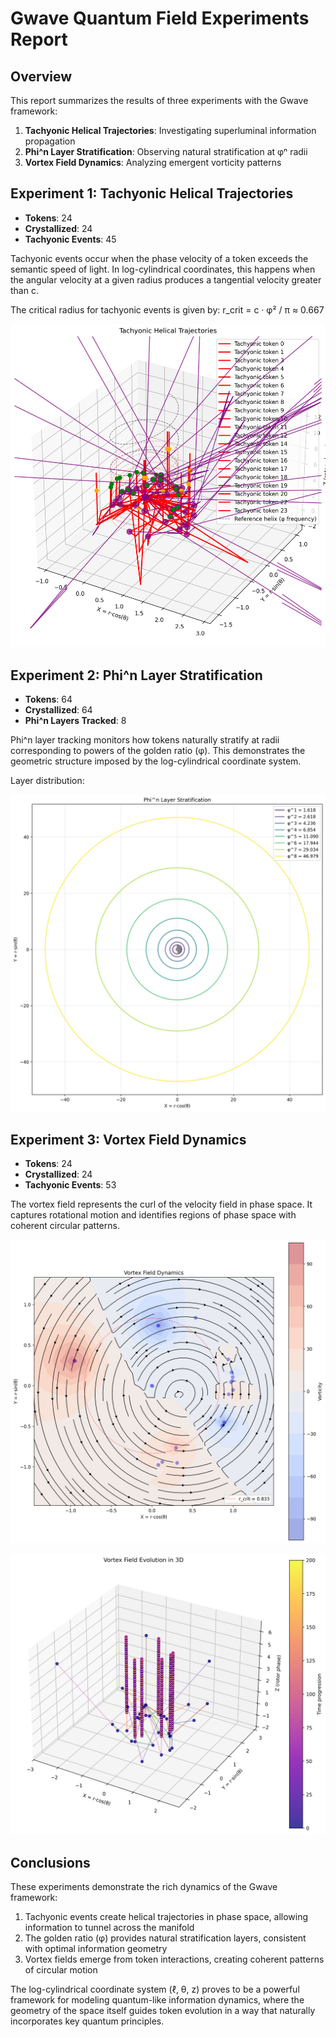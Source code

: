 # Gwave Quantum Field Experiments Report

## Overview

This report summarizes the results of three experiments with the Gwave framework:

1. **Tachyonic Helical Trajectories**: Investigating superluminal information propagation
2. **Phi^n Layer Stratification**: Observing natural stratification at φⁿ radii
3. **Vortex Field Dynamics**: Analyzing emergent vorticity patterns

## Experiment 1: Tachyonic Helical Trajectories

- **Tokens**: 24
- **Crystallized**: 24
- **Tachyonic Events**: 45

Tachyonic events occur when the phase velocity of a token exceeds the semantic speed of light. In log-cylindrical coordinates, this happens when the angular velocity at a given radius produces a tangential velocity greater than c.

The critical radius for tachyonic events is given by: r_crit = c · φ² / π ≈ 0.667

![Tachyonic Helical Trajectories](tachyonic_helical_trajectories.png)

## Experiment 2: Phi^n Layer Stratification

- **Tokens**: 64
- **Crystallized**: 64
- **Phi^n Layers Tracked**: 8

Phi^n layer tracking monitors how tokens naturally stratify at radii corresponding to powers of the golden ratio (φ). This demonstrates the geometric structure imposed by the log-cylindrical coordinate system.

Layer distribution:


![Phi^n Layer Stratification](phi_n_stratification.png)

## Experiment 3: Vortex Field Dynamics

- **Tokens**: 24
- **Crystallized**: 24
- **Tachyonic Events**: 53

The vortex field represents the curl of the velocity field in phase space. It captures rotational motion and identifies regions of phase space with coherent circular patterns.

![Vortex Field Dynamics](vortex_field_dynamics.png)

![Vortex Field Evolution 3D](vortex_field_evolution_3d.png)

## Conclusions

These experiments demonstrate the rich dynamics of the Gwave framework:

1. Tachyonic events create helical trajectories in phase space, allowing information to tunnel across the manifold
2. The golden ratio (φ) provides natural stratification layers, consistent with optimal information geometry
3. Vortex fields emerge from token interactions, creating coherent patterns of circular motion

The log-cylindrical coordinate system (ℓ, θ, z) proves to be a powerful framework for modeling quantum-like information dynamics, where the geometry of the space itself guides token evolution in a way that naturally incorporates key quantum principles.

